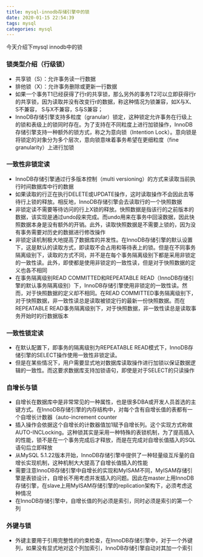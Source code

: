 ```yaml
---
title: mysql-innodb存储引擎中的锁
date: 2020-01-15 22:54:39
tags: mysql
categories: mysql
---
```

今天介绍下mysql innodb中的锁

### 锁类型介绍（行级锁）
- 共享锁（S）：允许事务读一行数据
- 排他锁（X）：允许事务删除或更新一行数据
- 如果一个事务T1已经获得了行r的共享锁，那么另外的事务T2可以立即获得行r的共享锁，因为读取并没有改变行r的数据，称这种情况为锁兼容，如X与X、S不兼容， S与X不兼容，S与S兼容；
- InnoDB存储引擎支持多粒度（granular）锁定，这种锁定允许事务在行级上的锁和表级上的锁同时存在。为了支持在不同粒度上进行加锁操作，InnoDB存储引擎支持一种额外的锁方式，称之为意向锁（Intention Lock）。意向锁是将锁定的对象分为多个层次，意向锁意味着事务希望在更细粒度（fine granularity）上进行加锁

### 一致性非锁定读
- InnoDB存储引擎通过行多版本控制（multi versioning）的方式来读取当前执行时间数据库中行的数据
- 如果读取的行正在执行DELETE或UPDATE操作，这时读取操作不会因此去等待行上锁的释放。相反地，InnoDB存储引擎会去读取行的一个快照数据
- 非锁定读不需要等待访问的行上X锁的释放。快照数据是指该行的之前版本的数据，该实现是通过undo段来完成。而undo用来在事务中回滚数据，因此快照数据本身是没有额外的开销。此外，读取快照数据是不需要上锁的，因为没有事务需要对历史的数据进行修改操作
- 非锁定读机制极大地提高了数据库的并发性。在InnoDB存储引擎的默认设置下，这是默认的读取方式，即读取不会占用和等待表上的锁。但是在不同事务隔离级别下，读取的方式不同，并不是在每个事务隔离级别下都是采用非锁定的一致性读。此外，即使都是使用非锁定的一致性读，但是对于快照数据的定义也各不相同
- 在事务隔离级别READ COMMITTED和REPEATABLE READ（InnoDB存储引擎的默认事务隔离级别）下，InnoDB存储引擎使用非锁定的一致性读。然而，对于快照数据的定义却不相同。在READ COMMITTED事务隔离级别下，对于快照数据，非一致性读总是读取被锁定行的最新一份快照数据。而在REPEATABLE READ事务隔离级别下，对于快照数据，非一致性读总是读取事务开始时的行数据版本

### 一致性锁定读
- 在默认配置下，即事务的隔离级别为REPEATABLE READ模式下，InnoDB存储引擎的SELECT操作使用一致性非锁定读。
- 但是在某些情况下，用户需要显式地对数据库读取操作进行加锁以保证数据逻辑的一致性。而这要求数据库支持加锁语句，即使是对于SELECT的只读操作

### 自增长与锁
- 自增长在数据库中是非常常见的一种属性，也是很多DBA或开发人员首选的主键方式。在InnoDB存储引擎的内存结构中，对每个含有自增长值的表都有一个自增长计数器（auto-increment counter
- 插入操作会依据这个自增长的计数器值加1赋予自增长列。这个实现方式称做AUTO-INCLocking。这种锁其实是采用一种特殊的表锁机制，为了提高插入的性能，锁不是在一个事务完成后才释放，而是在完成对自增长值插入的SQL语句后立即释放
- 从MySQL 5.1.22版本开始，InnoDB存储引擎中提供了一种轻量级互斥量的自增长实现机制，这种机制大大提高了自增长值插入的性能
- 需要注意InnoDB存储引擎中自增长的实现和MyISAM不同，MyISAM存储引擎是表锁设计，自增长不用考虑并发插入的问题。因此在master上用InnoDB存储引擎，在slave上用MyISAM存储引擎的replication架构下，必须考虑这种情况
- 在InnoDB存储引擎中，自增长值的列必须是索引，同时必须是索引的第一个列

### 外键与锁
- 外键主要用于引用完整性的约束检查，在InnoDB存储引擎中，对于一个外键列，如果没有显式地对这个列加索引，InnoDB存储引擎自动对其加一个索引
